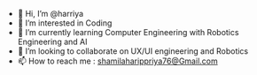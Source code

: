 - 👋 Hi, I’m @harriya
- 👀 I’m interested in Coding
- 🌱 I’m currently learning Computer Engineering with Robotics Engineering and AI
- 💞️ I’m looking to collaborate on UX/UI engineering and Robotics
- 📫 How to reach me : shamilaharippriya76@Gmail.com

<!---
harriya/harriya is a ✨ special ✨ repository because its `README.md` (this file) appears on your GitHub profile.
You can click the Preview link to take a look at your changes.
--->
